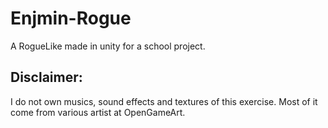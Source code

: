 # Enjmin-Rogue
A RogueLike made in unity for a school project.

## Disclaimer:
I do not own musics, sound effects and textures of this exercise.
Most of it come from various artist at OpenGameArt.
